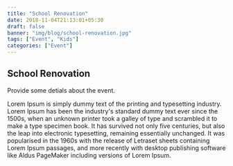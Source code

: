 ```yaml
---
title: "School Renovation"
date: 2018-11-04T21:13:01+05:30
draft: false
banner: "img/blog/school-renovation.jpg"
tags: ["Event", "Kids"]
categories: ["Event"]
---
```


## School Renovation
Provide some detials about the event.

Lorem Ipsum is simply dummy text of the printing and typesetting industry. Lorem Ipsum has been the industry's standard dummy text ever since the 1500s, when an unknown printer took a galley of type and scrambled it to make a type specimen book. It has survived not only five centuries, but also the leap into electronic typesetting, remaining essentially unchanged. It was popularised in the 1960s with the release of Letraset sheets containing Lorem Ipsum passages, and more recently with desktop publishing software like Aldus PageMaker including versions of Lorem Ipsum.